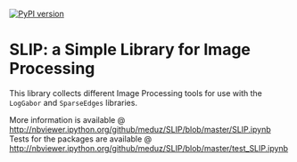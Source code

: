 [![PyPI version](https://badge.fury.io/py/SLIP.svg)](https://badge.fury.io/py/SLIP)

SLIP: a Simple Library for Image Processing
===========================================

This library collects different Image Processing tools for use with the ``LogGabor`` and ``SparseEdges`` libraries.

More information is available @ http://nbviewer.ipython.org/github/meduz/SLIP/blob/master/SLIP.ipynb
Tests for the packages are available @ http://nbviewer.ipython.org/github/meduz/SLIP/blob/master/test_SLIP.ipynb
